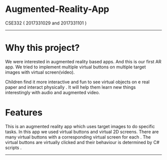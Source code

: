 # Augmented-Reality-App

CSE332 ( 2017331029 and 2017331101 )

---

# Why this project?

We were interested in augmented reality based apps. And this is our first AR app. We tried to implement multiple virtual buttons on multiple target images with virtual screen(video).

Children find it more interactive and fun to see virtual objects on e real paper and interact physically . It will help them learn new things interestingly with audio and augmented video.

# Features

This is an augmented reality app which uses target images to do specific tasks. In this app we used virtual buttons and virtual 2D screens. There are many virtual buttons with a corresponding virtual screen for each . The virtual buttons are virtually clicked and their behaviour  is determined by C#  scripts .

---

